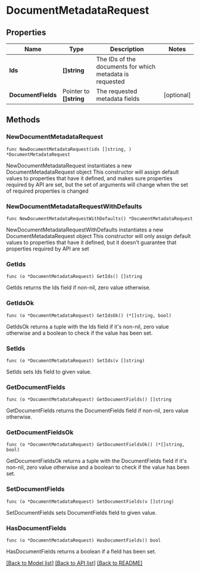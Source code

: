 # DocumentMetadataRequest

## Properties

Name | Type | Description | Notes
------------ | ------------- | ------------- | -------------
**Ids** | **[]string** | The IDs of the documents for which metadata is requested | 
**DocumentFields** | Pointer to **[]string** | The requested metadata fields | [optional] 

## Methods

### NewDocumentMetadataRequest

`func NewDocumentMetadataRequest(ids []string, ) *DocumentMetadataRequest`

NewDocumentMetadataRequest instantiates a new DocumentMetadataRequest object
This constructor will assign default values to properties that have it defined,
and makes sure properties required by API are set, but the set of arguments
will change when the set of required properties is changed

### NewDocumentMetadataRequestWithDefaults

`func NewDocumentMetadataRequestWithDefaults() *DocumentMetadataRequest`

NewDocumentMetadataRequestWithDefaults instantiates a new DocumentMetadataRequest object
This constructor will only assign default values to properties that have it defined,
but it doesn't guarantee that properties required by API are set

### GetIds

`func (o *DocumentMetadataRequest) GetIds() []string`

GetIds returns the Ids field if non-nil, zero value otherwise.

### GetIdsOk

`func (o *DocumentMetadataRequest) GetIdsOk() (*[]string, bool)`

GetIdsOk returns a tuple with the Ids field if it's non-nil, zero value otherwise
and a boolean to check if the value has been set.

### SetIds

`func (o *DocumentMetadataRequest) SetIds(v []string)`

SetIds sets Ids field to given value.


### GetDocumentFields

`func (o *DocumentMetadataRequest) GetDocumentFields() []string`

GetDocumentFields returns the DocumentFields field if non-nil, zero value otherwise.

### GetDocumentFieldsOk

`func (o *DocumentMetadataRequest) GetDocumentFieldsOk() (*[]string, bool)`

GetDocumentFieldsOk returns a tuple with the DocumentFields field if it's non-nil, zero value otherwise
and a boolean to check if the value has been set.

### SetDocumentFields

`func (o *DocumentMetadataRequest) SetDocumentFields(v []string)`

SetDocumentFields sets DocumentFields field to given value.

### HasDocumentFields

`func (o *DocumentMetadataRequest) HasDocumentFields() bool`

HasDocumentFields returns a boolean if a field has been set.


[[Back to Model list]](../README.md#documentation-for-models) [[Back to API list]](../README.md#documentation-for-api-endpoints) [[Back to README]](../README.md)


